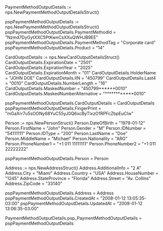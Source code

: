 PaymentMethodOutputDetails := nps.NewPaymentMethodOutputDetailsStruct()

pspPaymentMethodOutputDetails := nps.NewPaymentMethodOutputDetailsStruct()
pspPaymentMethodOutputDetails.PaymentMethodId = "Nzmd7DyGytXXC5PtKwnCsXXuQWHJB9EE"
pspPaymentMethodOutputDetails.PaymentMethodTag = "Corporate card"
pspPaymentMethodOutputDetails.Product = "14"

CardOutputDetails := nps.NewCardOutputDetailsStruct()
CardOutputDetails.ExpirationDate = "2501"
CardOutputDetails.ExpirationYear = "2025"
CardOutputDetails.ExpirationMonth = "01"
CardOutputDetails.HolderName = "JOHN DOE"
CardOutputDetails.IIN = "450799"
CardOutputDetails.Last4 = "0010"
CardOutputDetails.NumberLength = "16"
CardOutputDetails.MaskedNumber = "450799******0010"
CardOutputDetails.MaskedNumberAlternative = "************0010"

pspPaymentMethodOutputDetails.CardOutputDetails = CardOutputDetails
pspPaymentMethodOutputDetails.FingerPrint = "mGaXrr7u5sOONy68YuC55yJ0Q6xcByTIxzO1RPFcZbpEuClw"

Person := nps.NewPersonStruct()
Person.DateOfBirth = "1979-01-12"
Person.FirstName = "John"
Person.Gender = "M"
Person.IDNumber = "54111111"
Person.IDType = "200"
Person.LastName = "Doe"
Person.MiddleName = "Michael"
Person.Nationality = "ARG"
Person.PhoneNumber1 = "+1 011 11111111"
Person.PhoneNumber2 = "+1 011 22222222"

pspPaymentMethodOutputDetails.Person = Person

Address := nps.NewAddressStruct()
Address.AdditionalInfo = "2 A"
Address.City = "Miami"
Address.Country = "USA"
Address.HouseNumber = "1245"
Address.StateProvince = "Florida"
Address.Street = "Av. Collins"
Address.ZipCode = "33140"

pspPaymentMethodOutputDetails.Address = Address
pspPaymentMethodOutputDetails.CreatedAt = "2008-01-12 13:05:35-03:00"
pspPaymentMethodOutputDetails.UpdatedAt = "2008-01-12 13:06:35-03:00"

PaymentMethodOutputDetails.psp_PaymentMethodOutputDetails = pspPaymentMethodOutputDetails
